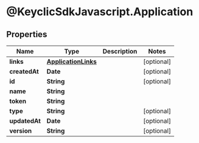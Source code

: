 # @KeyclicSdkJavascript.Application

## Properties
Name | Type | Description | Notes
------------ | ------------- | ------------- | -------------
**links** | [**ApplicationLinks**](ApplicationLinks.md) |  | [optional] 
**createdAt** | **Date** |  | [optional] 
**id** | **String** |  | [optional] 
**name** | **String** |  | 
**token** | **String** |  | 
**type** | **String** |  | [optional] 
**updatedAt** | **Date** |  | [optional] 
**version** | **String** |  | [optional] 


